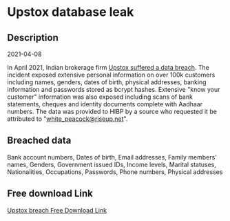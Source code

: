 # Upstox database leak

## Description

2021-04-08

In April 2021, Indian brokerage firm <a href="https://www.hackread.com/shinyhunters-broker-firm-upstox-database-leak/" target="_blank" rel="noopener">Upstox suffered a data breach</a>. The incident exposed extensive personal information on over 100k customers including names, genders, dates of birth, physical addresses, banking information and passwords stored as bcrypt hashes. Extensive &quot;know your customer&quot; information was also exposed including scans of bank statements, cheques and identity documents complete with Aadhaar numbers. The data was provided to HIBP by a source who requested it be attributed to &quot;white_peacock@riseup.net&quot;.

## Breached data

Bank account numbers, Dates of birth, Email addresses, Family members' names, Genders, Government issued IDs, Income levels, Marital statuses, Nationalities, Occupations, Passwords, Phone numbers, Physical addresses

## Free download Link

[Upstox breach Free Download Link](https://link-to.net/1229997/263.18537056048496/dynamic/?r=aHR0cHM6Ly93d3cubWVkaWFmaXJlLmNvbS92aWV3L002WlAwZUY3Z1h6VXpVSS91cHN0b3guY29tL2ZpbGU=)
